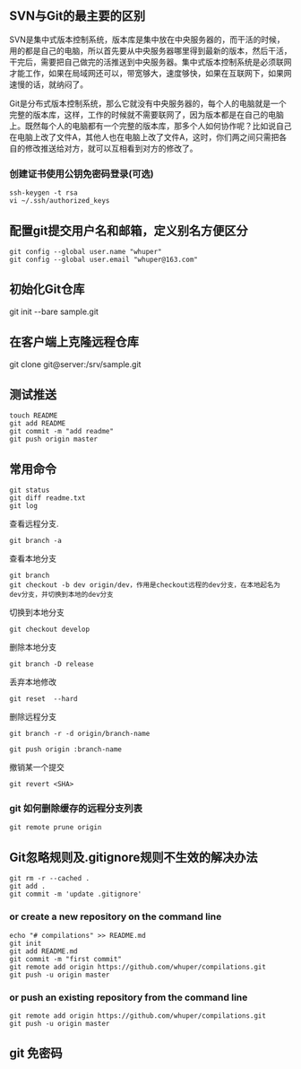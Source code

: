 ## SVN与Git的最主要的区别

SVN是集中式版本控制系统，版本库是集中放在中央服务器的，而干活的时候，用的都是自己的电脑，所以首先要从中央服务器哪里得到最新的版本，然后干活，干完后，需要把自己做完的活推送到中央服务器。集中式版本控制系统是必须联网才能工作，如果在局域网还可以，带宽够大，速度够快，如果在互联网下，如果网速慢的话，就纳闷了。

Git是分布式版本控制系统，那么它就没有中央服务器的，每个人的电脑就是一个完整的版本库，这样，工作的时候就不需要联网了，因为版本都是在自己的电脑上。既然每个人的电脑都有一个完整的版本库，那多个人如何协作呢？比如说自己在电脑上改了文件A，其他人也在电脑上改了文件A，这时，你们两之间只需把各自的修改推送给对方，就可以互相看到对方的修改了。

### 创建证书使用公钥免密码登录(可选)
	ssh-keygen -t rsa
	vi ~/.ssh/authorized_keys

## 配置git提交用户名和邮箱，定义别名方便区分
	git config --global user.name "whuper"
	git config --global user.email "whuper@163.com"

## 初始化Git仓库
git init --bare sample.git

## 在客户端上克隆远程仓库
git clone git@server:/srv/sample.git

## 测试推送
	touch README
	git add README
	git commit -m "add readme"
	git push origin master



## 常用命令
	git status
	git diff readme.txt
	git log 

查看远程分支.

	git branch -a
	
查看本地分支

	git branch
	git checkout -b dev origin/dev，作用是checkout远程的dev分支，在本地起名为dev分支，并切换到本地的dev分支
切换到本地分支

	git checkout develop

删除本地分支

	git branch -D release

丢弃本地修改

	git reset  --hard

删除远程分支

	git branch -r -d origin/branch-name

	git push origin :branch-name
撤销某一个提交

	git revert <SHA> 


### git 如何删除缓存的远程分支列表

	git remote prune origin
## Git忽略规则及.gitignore规则不生效的解决办法

	git rm -r --cached .
	git add .
	git commit -m 'update .gitignore'


### or create a new repository on the command line
	echo "# compilations" >> README.md
	git init
	git add README.md
	git commit -m "first commit"
	git remote add origin https://github.com/whuper/compilations.git
	git push -u origin master


### or push an existing repository from the command line
	git remote add origin https://github.com/whuper/compilations.git
	git push -u origin master

## git 免密码